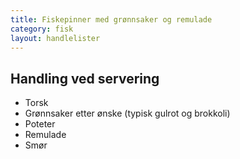 ```yaml
---
title: Fiskepinner med grønnsaker og remulade
category: fisk
layout: handlelister
---
```


## Handling ved servering

- Torsk
- Grønnsaker etter ønske (typisk gulrot og brokkoli)
- Poteter
- Remulade
- Smør

